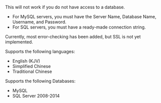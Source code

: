 This will not work if you do not have access to a database.

 - For MySQL servers, you must have the Server Name, Database Name, Username, and Password.
 - For SQL servers, you must have a ready-made connection string. 

Currently, most error-checking has been added, but SSL is not yet implemented. 

Supports the following languages:

 - English (KJV)
 - Simplified Chinese
 - Traditional Chinese

Supports the following Databases:

 - MySQL
 - SQL Server 2008-2014
